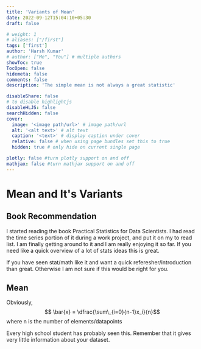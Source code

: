 ```yaml
---
title: 'Variants of Mean'
date: 2022-09-12T15:04:10+05:30
draft: false

# weight: 1
# aliases: ["/first"]
tags: ['first']
author: 'Harsh Kumar'
# author: ["Me", "You"] # multiple authors
showToc: true
TocOpen: false
hidemeta: false
comments: false
description: 'The simple mean is not always a great statistic'

disableShare: false
# to disable highlightjs
disableHLJS: false
searchHidden: false
cover:
  image: '<image path/url>' # image path/url
  alt: '<alt text>' # alt text
  caption: '<text>' # display caption under cover
  relative: false # when using page bundles set this to true
  hidden: true # only hide on current single page

plotly: false #turn plotly support on and off
mathjax: false #turn mathjax support on and off
---
```


# Mean and It's Variants

## Book Recommendation

I started reading the book Practical Statistics for Data Scientists. I had read the time series portion of it during a work project, and put it on my to read list. I am finally getting around to it and I am really enjoying it so far. If you need like a quick overview of a lot of stats ideas this is great.

If you have seen stat/math like it and want a quick referesher/introduction than great. Otherwise I am not sure if this would be right for you.

## Mean

Obviously, $$ \bar{x} = \dfrac{\sum\_{i=0}{n-1}x_i}{n}$$ where n is the number of elements/datapoints

Every high school student has probably seen this. Remember that it gives very little information about your dataset.
